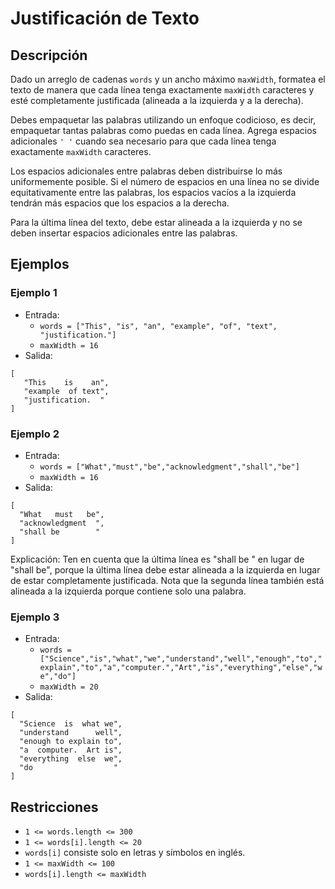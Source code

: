 # Justificación de Texto

## Descripción

Dado un arreglo de cadenas `words` y un ancho máximo `maxWidth`, formatea el texto de manera que cada línea tenga exactamente `maxWidth` caracteres y esté completamente justificada (alineada a la izquierda y a la derecha).

Debes empaquetar las palabras utilizando un enfoque codicioso, es decir, empaquetar tantas palabras como puedas en cada línea. Agrega espacios adicionales `' '` cuando sea necesario para que cada línea tenga exactamente `maxWidth` caracteres.

Los espacios adicionales entre palabras deben distribuirse lo más uniformemente posible. Si el número de espacios en una línea no se divide equitativamente entre las palabras, los espacios vacíos a la izquierda tendrán más espacios que los espacios a la derecha.

Para la última línea del texto, debe estar alineada a la izquierda y no se deben insertar espacios adicionales entre las palabras.

## Ejemplos

### Ejemplo 1

- Entrada: 
  - `words = ["This", "is", "an", "example", "of", "text", "justification."]`
  - `maxWidth = 16`
- Salida:
```
[
   "This    is    an",
   "example  of text",
   "justification.  "
]
```

### Ejemplo 2

- Entrada:
  - `words = ["What","must","be","acknowledgment","shall","be"]`
  - `maxWidth = 16`
- Salida:
```
[
  "What   must   be",
  "acknowledgment  ",
  "shall be        "
]
```
Explicación: Ten en cuenta que la última línea es "shall be    " en lugar de "shall     be", porque la última línea debe estar alineada a la izquierda en lugar de estar completamente justificada.
Nota que la segunda línea también está alineada a la izquierda porque contiene solo una palabra.

### Ejemplo 3

- Entrada:
  - `words = ["Science","is","what","we","understand","well","enough","to","explain","to","a","computer.","Art","is","everything","else","we","do"]`
  - `maxWidth = 20`
- Salida:
```
[
  "Science  is  what we",
  "understand      well",
  "enough to explain to",
  "a  computer.  Art is",
  "everything  else  we",
  "do                  "
]
```

## Restricciones

- `1 <= words.length <= 300`
- `1 <= words[i].length <= 20`
- `words[i]` consiste solo en letras y símbolos en inglés.
- `1 <= maxWidth <= 100`
- `words[i].length <= maxWidth`